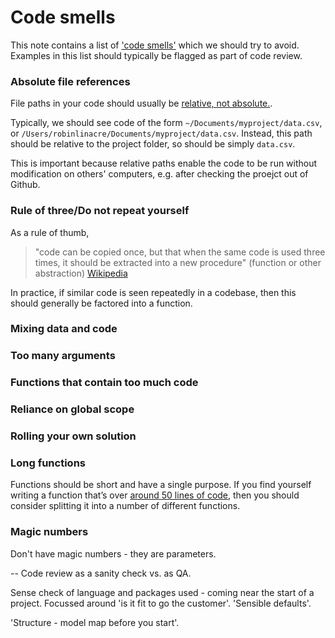 #  Code smells

This note contains a list of ['code smells'](https://en.wikipedia.org/wiki/Code_smell) which we should try to avoid.  Examples in this list should typically be flagged as part of code review.

### Absolute file references

File paths in your code should usually be [relative, not absolute.](http://www.linuxnix.com/abslute-path-vs-relative-path-in-linuxunix/).

Typically, we should see code of the form `~/Documents/myproject/data.csv`, or `/Users/robinlinacre/Documents/myproject/data.csv`.  Instead, this path should be relative to the project folder, so should be simply `data.csv`.  

This is important because relative paths enable the code to be run without modification on others' computers, e.g. after checking the proejct out of Github.

### Rule of three/Do not repeat yourself

As a rule of thumb, 
> "code can be copied once, but that when the same code is used three times, it should be extracted into a new procedure" (function or other abstraction) [Wikipedia](https://en.wikipedia.org/wiki/Rule_of_three_(computer_programming))

In practice, if similar code is seen repeatedly in a codebase, then this should generally be factored into a function.

### Mixing data and code

### Too many arguments

### Functions that contain too much code

### Reliance on global scope


### Rolling your own solution 

### Long functions

Functions should be short and have a single purpose. If you find yourself writing a function that’s over [around 50 lines of code](https://softwareengineering.stackexchange.com/questions/27798/what-should-be-the-maximum-length-of-a-function), then you should consider splitting it into a number of different functions. 

### Magic numbers

Don't have magic numbers - they are parameters.  

-- Code review as a sanity check vs. as QA.  

Sense check of language and packages used - coming near the start of a project.  Focussed around 'is it fit to go the customer'.  'Sensible defaults'.

'Structure - model map before you start'.  



